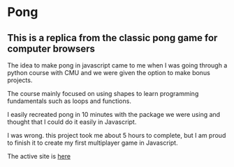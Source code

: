 # Pong

## This is a replica from the classic pong game for computer browsers

The idea to make pong in javascript came to me when I was going through a python course with CMU and we were given the option to make bonus projects.

The course mainly focused on using shapes to learn programming fundamentals such as loops and functions.

I easily recreated pong in 10 minutes with the package we were using and thought that I could do it easily in Javascript.

I was wrong. this project took me about 5 hours to complete, but I am proud to finish it to create my first multiplayer game in Javascript.

The active site is [here](https://pong-ruddy-pi.vercel.app/)
